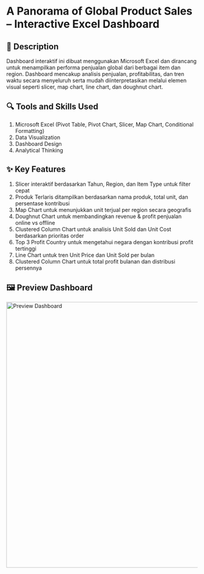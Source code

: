 # **A Panorama of Global Product Sales – Interactive Excel Dashboard**

## 🎯 **Description**
Dashboard interaktif ini dibuat menggunakan Microsoft Excel dan dirancang untuk menampilkan performa penjualan global dari berbagai item dan region. Dashboard mencakup analisis penjualan, profitabilitas, dan tren waktu secara menyeluruh serta mudah diinterpretasikan melalui elemen visual seperti slicer, map chart, line chart, dan doughnut chart.
## 🔍 **Tools and Skills Used**
1. Microsoft Excel (Pivot Table, Pivot Chart, Slicer, Map Chart, Conditional Formatting)
2. Data Visualization
3. Dashboard Design
4. Analytical Thinking
## ✨ **Key Features**
1. Slicer interaktif berdasarkan Tahun, Region, dan Item Type untuk filter cepat
2. Produk Terlaris ditampilkan berdasarkan nama produk, total unit, dan persentase kontribusi
3. Map Chart untuk menunjukkan unit terjual per region secara geografis
4. Doughnut Chart untuk membandingkan revenue & profit penjualan online vs offline
5. Clustered Column Chart untuk analisis Unit Sold dan Unit Cost berdasarkan prioritas order
6. Top 3 Profit Country untuk mengetahui negara dengan kontribusi profit tertinggi
7. Line Chart untuk tren Unit Price dan Unit Sold per bulan
8. Clustered Column Chart untuk total profit bulanan dan distribusi persennya
## 🖼️ **Preview Dashboard**
<img src="https://drive.google.com/uc?export=view&id=1qPWi620RAsQyHRuCNbgt7YaaF8e9LayH" alt="Preview Dashboard" width="700"/>
